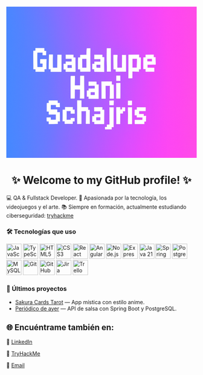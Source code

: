 <p align="center">
  <img src="./Mi banner.png" alt="Guadalupe Hani Schajris Banner" width="1000" height="400" />
</p>


<h1 align="center">✨ Welcome to my GitHub profile! ✨</h1>

                                                                                                                                                                           

💻 QA & Fullstack Developer.  🚀 Apasionada por la tecnología, los videojuegos y el arte.  📚 Siempre en formación, actualmente estudiando ciberseguridad: [tryhackme](https://tryhackme.com/p/GuadalupeHani)

### 🛠️ Tecnologías que uso

<p align="left">
  <!-- Frontend -->
  <img src="https://cdn.jsdelivr.net/gh/devicons/devicon/icons/javascript/javascript-original.svg" title="JavaScript ES2023" width="40" height="40"/>
  <img src="https://cdn.jsdelivr.net/gh/devicons/devicon/icons/typescript/typescript-original.svg" title="TypeScript 5.4+" width="40" height="40"/>
  <img src="https://cdn.jsdelivr.net/gh/devicons/devicon/icons/html5/html5-original.svg" title="HTML5" width="40" height="40"/>
  <img src="https://cdn.jsdelivr.net/gh/devicons/devicon/icons/css3/css3-original.svg" title="CSS3" width="40" height="40"/>
  <img src="https://cdn.jsdelivr.net/gh/devicons/devicon/icons/react/react-original.svg" title="React 18+" width="40" height="40"/>
  <img src="https://cdn.jsdelivr.net/gh/devicons/devicon/icons/angularjs/angularjs-original.svg" title="Angular 17" width="40" height="40"/>
  
  <!-- Backend -->
  <img src="https://cdn.jsdelivr.net/gh/devicons/devicon/icons/nodejs/nodejs-original.svg" title="Node.js 20+" width="40" height="40"/>
  <img src="https://cdn.jsdelivr.net/gh/devicons/devicon/icons/express/express-original.svg" title="Express 4+" width="40" height="40"/>
  <img src="https://cdn.jsdelivr.net/gh/devicons/devicon/icons/java/java-original.svg" title="Java 21" width="40" height="40"/>
  <img src="https://cdn.jsdelivr.net/gh/devicons/devicon/icons/spring/spring-original.svg" title="Spring Boot 3+" width="40" height="40"/>

  <!-- Bases de datos -->
  <img src="https://cdn.jsdelivr.net/gh/devicons/devicon/icons/postgresql/postgresql-original.svg" title="PostgreSQL 15+" width="40" height="40"/>
  <img src="https://cdn.jsdelivr.net/gh/devicons/devicon/icons/mysql/mysql-original.svg" title="MySQL 8+" width="40" height="40"/>

  <!-- Herramientas -->
  <img src="https://cdn.jsdelivr.net/gh/devicons/devicon/icons/git/git-original.svg" title="Git" width="40" height="40"/>
  <img src="https://cdn.jsdelivr.net/gh/devicons/devicon/icons/github/github-original.svg" title="GitHub" width="40" height="40"/>

  <!-- Gestión de proyectos -->
  <img src="https://cdn.jsdelivr.net/gh/devicons/devicon/icons/jira/jira-original.svg" title="Jira" width="40" height="40"/>
  <img src="https://cdn.jsdelivr.net/gh/devicons/devicon/icons/trello/trello-plain.svg" title="Trello" width="40" height="40"/>
</p>

### 🌱 Últimos proyectos

- [Sakura Cards Tarot](https://github.com/tuusuario/sakura-cards-tarot) — App mística con estilo anime.
- [Periódico de ayer](https://github.com/tuusuario/periodico-de-ayer) — API de salsa con Spring Boot y PostgreSQL.

## 🌐 Encuéntrame también en:

💼 [LinkedIn](https://www.linkedin.com/in/guadalupe-hani/)

🔐 [TryHackMe](https://tryhackme.com/p/GuadalupeHani)

💌 [Email](haniguadalupe@gmail.com) 




                                                                                                                  
                                                             
